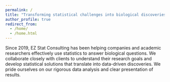```yaml
---
permalink: /
title: "Transforming statistical challenges into biological discoveries"
author_profile: true
redirect_from: 
  - /home/
  - /home.html
---
```


Since 2019, EZ Stat Consulting has been helping companies and academic researchers effectively use statistics to answer biological questions. We collaborate closely with clients to understand their research goals and develop statistical solutions that translate into data-driven discoveries. We pride ourselves on our rigorous data analysis and clear presentation of results.